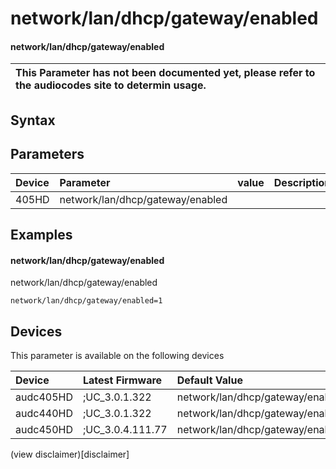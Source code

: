 ﻿---
description: network/lan/dhcp/gateway/enabled
search: false
---

# network/lan/dhcp/gateway/enabled

#### network/lan/dhcp/gateway/enabled


| This Parameter has not been documented yet, please refer to the audiocodes site to determin usage.  | 
| :--- |

## Syntax

## Parameters
|Device|Parameter|value|Description|
|:---|:---|:---|:---|
| 405HD | network/lan/dhcp/gateway/enabled |  |  |

## Examples
#### network/lan/dhcp/gateway/enabled

network/lan/dhcp/gateway/enabled

```
network/lan/dhcp/gateway/enabled=1
```

## Devices
This parameter is available on the following devices

| Device | Latest Firmware | Default Value |
|:---|:---|:---|
| audc405HD | ;UC_3.0.1.322 | network/lan/dhcp/gateway/enabled=1 
| audc440HD | ;UC_3.0.1.322 | network/lan/dhcp/gateway/enabled=1 
| audc450HD | ;UC_3.0.4.111.77 | network/lan/dhcp/gateway/enabled=1 

(view disclaimer)[disclaimer]
